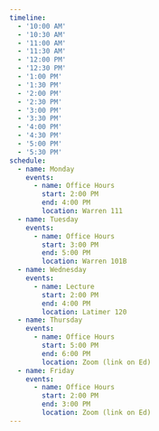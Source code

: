 ```yaml
---
timeline:
  - '10:00 AM'
  - '10:30 AM'
  - '11:00 AM'
  - '11:30 AM'
  - '12:00 PM'
  - '12:30 PM'
  - '1:00 PM'
  - '1:30 PM'
  - '2:00 PM'
  - '2:30 PM'
  - '3:00 PM'
  - '3:30 PM'
  - '4:00 PM'
  - '4:30 PM'
  - '5:00 PM'
  - '5:30 PM'
schedule:
  - name: Monday
    events:
      - name: Office Hours
        start: 2:00 PM
        end: 4:00 PM
        location: Warren 111
  - name: Tuesday
    events:
      - name: Office Hours
        start: 3:00 PM
        end: 5:00 PM
        location: Warren 101B
  - name: Wednesday
    events:
      - name: Lecture
        start: 2:00 PM
        end: 4:00 PM
        location: Latimer 120
  - name: Thursday
    events:
      - name: Office Hours
        start: 5:00 PM
        end: 6:00 PM
        location: Zoom (link on Ed)
  - name: Friday
    events:
      - name: Office Hours
        start: 2:00 PM
        end: 3:00 PM
        location: Zoom (link on Ed)
---
```

